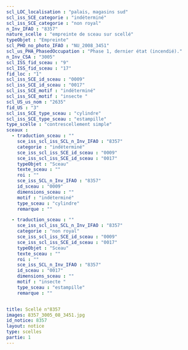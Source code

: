 ```yaml
---
scl_LOC_localisation : "palais, magasins sud"
scl_iss_SCE_categorie : "indéterminé"
scl_iss_SCE_categorie : "non royal"
n_Inv_IFAO : "8357"
nature_scelle : "empreinte de sceau sur scellé"
typeObjet : "Empreinte"
scl_PHO_no_photo_IFAO : "NU_2008_3451"
scl_us_PHA_PhasedOccupation : "Phase 1, dernier état (incendié)."
n_Inv_CSA : "3005"
scl_ISS_fid_sceau : "9"
scl_ISS_fid_sceau : "17"
fid_loc : "1"
scl_iss_SCE_id_sceau : "0009"
scl_iss_SCE_id_sceau : "0017"
scl_iss_SCE_motif : "indéterminé"
scl_iss_SCE_motif : "insecte "
scl_US_us_nom : "2635"
fid_US : "3"
scl_iss_SCE_type_sceau : "cylindre"
scl_iss_SCE_type_sceau : "estampille"
type_scelle : "contrescellement simple"
sceaux :
  - traduction_sceau : ""
    sce_iss_scl_iss_SCL_n_Inv_IFAO : "8357"
    categorie : "indéterminé"
    sce_iss_scl_iss_SCE_id_sceau : "0009"
    sce_iss_scl_iss_SCE_id_sceau : "0017"
    typeObjet : "Sceau"
    texte_sceau : ""
    roi : ""
    sce_iss_SCL_n_Inv_IFAO : "8357"
    id_sceau : "0009"
    dimensions_sceau : ""
    motif : "indéterminé"
    type_sceau : "cylindre"
    remarque : ""

  - traduction_sceau : ""
    sce_iss_scl_iss_SCL_n_Inv_IFAO : "8357"
    categorie : "non royal"
    sce_iss_scl_iss_SCE_id_sceau : "0009"
    sce_iss_scl_iss_SCE_id_sceau : "0017"
    typeObjet : "Sceau"
    texte_sceau : ""
    roi : ""
    sce_iss_SCL_n_Inv_IFAO : "8357"
    id_sceau : "0017"
    dimensions_sceau : ""
    motif : "insecte "
    type_sceau : "estampille"
    remarque : ""


title: Scellé n°8357
images: 8357_3005_08_3451.jpg
id_notice: 8357
layout: notice
type: scelles
partie: 1
---
```

